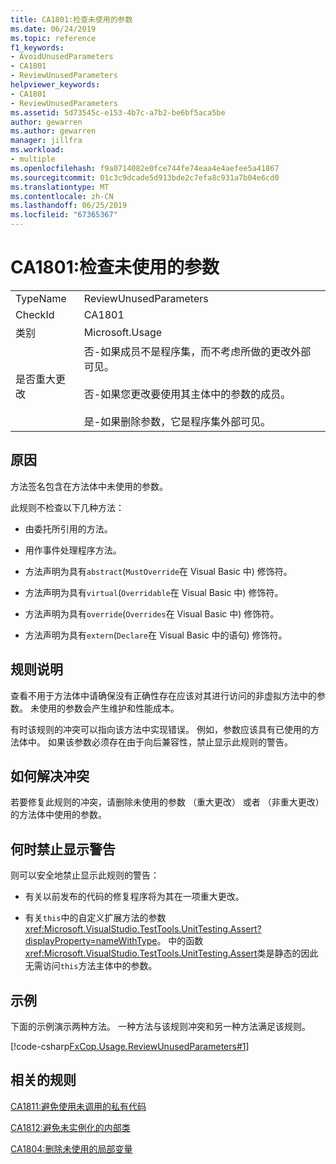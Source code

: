 ```yaml
---
title: CA1801:检查未使用的参数
ms.date: 06/24/2019
ms.topic: reference
f1_keywords:
- AvoidUnusedParameters
- CA1801
- ReviewUnusedParameters
helpviewer_keywords:
- CA1801
- ReviewUnusedParameters
ms.assetid: 5d73545c-e153-4b7c-a7b2-be6bf5aca5be
author: gewarren
ms.author: gewarren
manager: jillfra
ms.workload:
- multiple
ms.openlocfilehash: f9a0714082e0fce744fe74eaa4e4aefee5a41867
ms.sourcegitcommit: 01c3c9dcade5d913bde2c7efa8c931a7b04e6cd0
ms.translationtype: MT
ms.contentlocale: zh-CN
ms.lasthandoff: 06/25/2019
ms.locfileid: "67365367"
---
```

# <a name="ca1801-review-unused-parameters"></a>CA1801:检查未使用的参数

|||
|-|-|
|TypeName|ReviewUnusedParameters|
|CheckId|CA1801|
|类别|Microsoft.Usage|
|是否重大更改|否-如果成员不是程序集，而不考虑所做的更改外部可见。<br /><br /> 否-如果您更改要使用其主体中的参数的成员。<br /><br /> 是-如果删除参数，它是程序集外部可见。|

## <a name="cause"></a>原因

方法签名包含在方法体中未使用的参数。

此规则不检查以下几种方法：

- 由委托所引用的方法。

- 用作事件处理程序方法。

- 方法声明为具有`abstract`(`MustOverride`在 Visual Basic 中) 修饰符。

- 方法声明为具有`virtual`(`Overridable`在 Visual Basic 中) 修饰符。

- 方法声明为具有`override`(`Overrides`在 Visual Basic 中) 修饰符。

- 方法声明为具有`extern`(`Declare`在 Visual Basic 中的语句) 修饰符。

## <a name="rule-description"></a>规则说明

查看不用于方法体中请确保没有正确性存在应该对其进行访问的非虚拟方法中的参数。 未使用的参数会产生维护和性能成本。

有时该规则的冲突可以指向该方法中实现错误。 例如，参数应该具有已使用的方法体中。 如果该参数必须存在由于向后兼容性，禁止显示此规则的警告。

## <a name="how-to-fix-violations"></a>如何解决冲突

若要修复此规则的冲突，请删除未使用的参数 （重大更改） 或者 （非重大更改） 的方法体中使用的参数。

## <a name="when-to-suppress-warnings"></a>何时禁止显示警告

则可以安全地禁止显示此规则的警告：

- 有关以前发布的代码的修复程序将为其在一项重大更改。

- 有关`this`中的自定义扩展方法的参数<xref:Microsoft.VisualStudio.TestTools.UnitTesting.Assert?displayProperty=nameWithType>。 中的函数<xref:Microsoft.VisualStudio.TestTools.UnitTesting.Assert>类是静态的因此无需访问`this`方法主体中的参数。

## <a name="example"></a>示例

下面的示例演示两种方法。 一种方法与该规则冲突和另一种方法满足该规则。

[!code-csharp[FxCop.Usage.ReviewUnusedParameters#1](../code-quality/codesnippet/CSharp/ca1801-review-unused-parameters_1.cs)]

## <a name="related-rules"></a>相关的规则

[CA1811:避免使用未调用的私有代码](../code-quality/ca1811-avoid-uncalled-private-code.md)

[CA1812:避免未实例化的内部类](../code-quality/ca1812-avoid-uninstantiated-internal-classes.md)

[CA1804:删除未使用的局部变量](../code-quality/ca1804-remove-unused-locals.md)